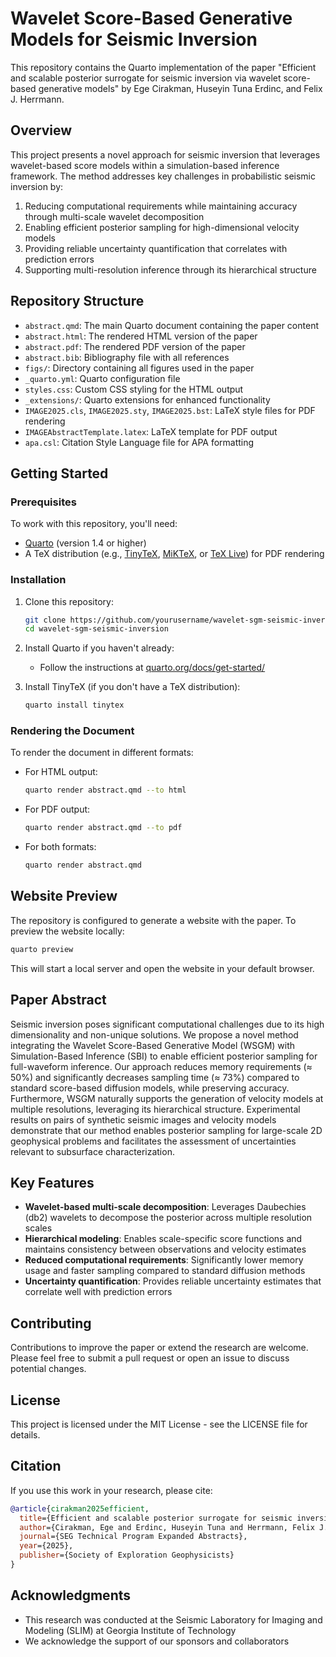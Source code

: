 # Wavelet Score-Based Generative Models for Seismic Inversion

This repository contains the Quarto implementation of the paper "Efficient and scalable posterior surrogate for seismic inversion via wavelet score-based generative models" by Ege Cirakman, Huseyin Tuna Erdinc, and Felix J. Herrmann.

## Overview

This project presents a novel approach for seismic inversion that leverages wavelet-based score models within a simulation-based inference framework. The method addresses key challenges in probabilistic seismic inversion by:

1. Reducing computational requirements while maintaining accuracy through multi-scale wavelet decomposition
2. Enabling efficient posterior sampling for high-dimensional velocity models
3. Providing reliable uncertainty quantification that correlates with prediction errors
4. Supporting multi-resolution inference through its hierarchical structure

## Repository Structure

- `abstract.qmd`: The main Quarto document containing the paper content
- `abstract.html`: The rendered HTML version of the paper
- `abstract.pdf`: The rendered PDF version of the paper
- `abstract.bib`: Bibliography file with all references
- `figs/`: Directory containing all figures used in the paper
- `_quarto.yml`: Quarto configuration file
- `styles.css`: Custom CSS styling for the HTML output
- `_extensions/`: Quarto extensions for enhanced functionality
- `IMAGE2025.cls`, `IMAGE2025.sty`, `IMAGE2025.bst`: LaTeX style files for PDF rendering
- `IMAGEAbstractTemplate.latex`: LaTeX template for PDF output
- `apa.csl`: Citation Style Language file for APA formatting

## Getting Started

### Prerequisites

To work with this repository, you'll need:

- [Quarto](https://quarto.org/docs/get-started/) (version 1.4 or higher)
- A TeX distribution (e.g., [TinyTeX](https://quarto.org/docs/output-formats/pdf-engine.html#tinytex), [MiKTeX](https://miktex.org/), or [TeX Live](https://www.tug.org/texlive/)) for PDF rendering

### Installation

1. Clone this repository:
   ```bash
   git clone https://github.com/yourusername/wavelet-sgm-seismic-inversion.git
   cd wavelet-sgm-seismic-inversion
   ```

2. Install Quarto if you haven't already:
   - Follow the instructions at [quarto.org/docs/get-started/](https://quarto.org/docs/get-started/)

3. Install TinyTeX (if you don't have a TeX distribution):
   ```bash
   quarto install tinytex
   ```

### Rendering the Document

To render the document in different formats:

- For HTML output:
  ```bash
  quarto render abstract.qmd --to html
  ```

- For PDF output:
  ```bash
  quarto render abstract.qmd --to pdf
  ```

- For both formats:
  ```bash
  quarto render abstract.qmd
  ```

## Website Preview

The repository is configured to generate a website with the paper. To preview the website locally:

```bash
quarto preview
```

This will start a local server and open the website in your default browser.

## Paper Abstract

Seismic inversion poses significant computational challenges due to its high dimensionality and non-unique solutions. We propose a novel method integrating the Wavelet Score-Based Generative Model (WSGM) with Simulation-Based Inference (SBI) to enable efficient posterior sampling for full-waveform inference. Our approach reduces memory requirements (≈ 50%) and significantly decreases sampling time (≈ 73%) compared to standard score-based diffusion models, while preserving accuracy. Furthermore, WSGM naturally supports the generation of velocity models at multiple resolutions, leveraging its hierarchical structure. Experimental results on pairs of synthetic seismic images and velocity models demonstrate that our method enables posterior sampling for large-scale 2D geophysical problems and facilitates the assessment of uncertainties relevant to subsurface characterization.

## Key Features

- **Wavelet-based multi-scale decomposition**: Leverages Daubechies (db2) wavelets to decompose the posterior across multiple resolution scales
- **Hierarchical modeling**: Enables scale-specific score functions and maintains consistency between observations and velocity estimates
- **Reduced computational requirements**: Significantly lower memory usage and faster sampling compared to standard diffusion methods
- **Uncertainty quantification**: Provides reliable uncertainty estimates that correlate well with prediction errors

## Contributing

Contributions to improve the paper or extend the research are welcome. Please feel free to submit a pull request or open an issue to discuss potential changes.

## License

This project is licensed under the MIT License - see the LICENSE file for details.

## Citation

If you use this work in your research, please cite:

```bibtex
@article{cirakman2025efficient,
  title={Efficient and scalable posterior surrogate for seismic inversion via wavelet score-based generative models},
  author={Cirakman, Ege and Erdinc, Huseyin Tuna and Herrmann, Felix J.},
  journal={SEG Technical Program Expanded Abstracts},
  year={2025},
  publisher={Society of Exploration Geophysicists}
}
```

## Acknowledgments

- This research was conducted at the Seismic Laboratory for Imaging and Modeling (SLIM) at Georgia Institute of Technology
- We acknowledge the support of our sponsors and collaborators

